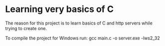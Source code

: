 <h1>Learning very basics of C</h1>
<p>The reason for this project is to learn basics of C and http servers while trying to create one.</p>
<p>To compile the project for Windows run: gcc main.c -o server.exe -lws2_32</p>
